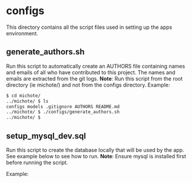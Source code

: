 # configs

This directory contains all the script files used in setting up the apps environment.

## generate_authors.sh

Run this script to automatically create an AUTHORS file containing names and emails of all who have contributed to this project. The names and emails are extracted from the git logs.
__Note__: Run this script from the root directory (ie michote/) and not from the configs directory.
Example:

```bash
$ cd michote/
../michote/ $ ls
configs models .gitignore AUTHORS README.md
../michote/ $ ./configs/generate_authors.sh
../michote/ $
```

## setup_mysql_dev.sql

Run this script to create the database locally that will be used by the app. See example below to see how to run.
__Note__: Ensure mysql is installed first before running the script.

Example:

```bash

```
